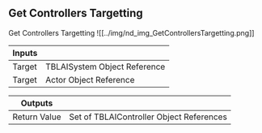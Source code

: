 ## Get Controllers Targetting
Get Controllers Targetting
![[../img/nd_img_GetControllersTargetting.png]]

|Inputs||
|--|--|
| Target | TBLAISystem Object Reference |
| Target | Actor Object Reference |

|Outputs||
|--|--|
| Return Value | Set of TBLAIController Object References |
